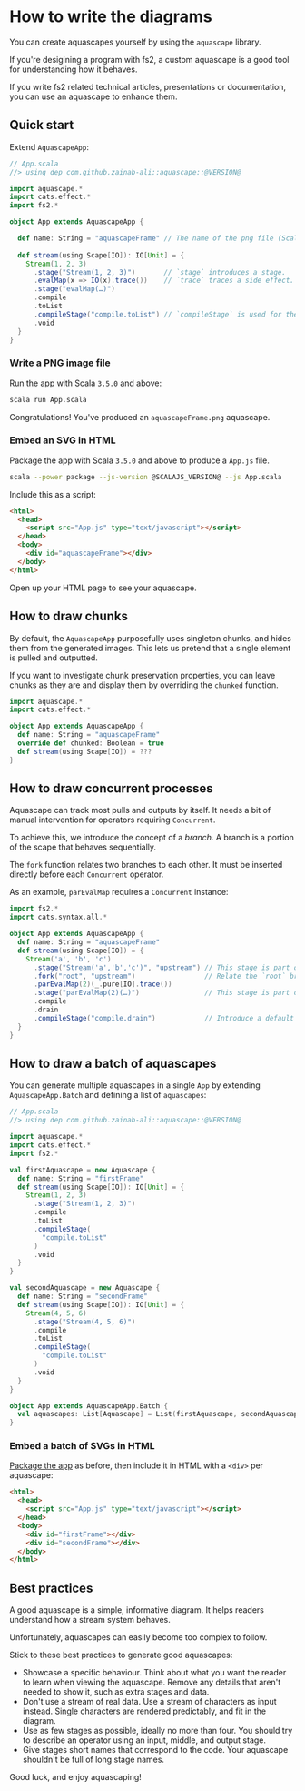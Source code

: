# How to write the diagrams

You can create aquascapes yourself by using the `aquascape` library.

If you're desigining a program with fs2, a custom aquascape is a good tool for understanding how it behaves.

If you write fs2 related technical articles, presentations or documentation, you can use an aquascape to enhance them.

## Quick start

Extend `AquascapeApp`:

```scala
// App.scala
//> using dep com.github.zainab-ali::aquascape::@VERSION@

import aquascape.*
import cats.effect.*
import fs2.*

object App extends AquascapeApp {

  def name: String = "aquascapeFrame" // The name of the png file (Scala) or HTML frame id (Scala.js)
  
  def stream(using Scape[IO]): IO[Unit] = {
    Stream(1, 2, 3)
      .stage("Stream(1, 2, 3)")       // `stage` introduces a stage.
      .evalMap(x => IO(x).trace())    // `trace` traces a side effect.
      .stage("evalMap(…)")
      .compile
      .toList
      .compileStage("compile.toList") // `compileStage` is used for the final stage.
      .void
  }
}
```
### Write a PNG image file

Run the app with Scala `3.5.0` and above:
```sh
scala run App.scala
```

Congratulations! You've produced an `aquascapeFrame.png` aquascape.


### Embed an SVG in HTML

Package the app with Scala `3.5.0` and above to produce a `App.js` file.

```sh
scala --power package --js-version @SCALAJS_VERSION@ --js App.scala
```

Include this as a script:
```html
<html>
  <head>
    <script src="App.js" type="text/javascript"></script>
  </head>
  <body>
    <div id="aquascapeFrame"></div>
  </body>
</html>
```

Open up your HTML page to see your aquascape.

## How to draw chunks

By default, the `AquascapeApp` purposefully uses singleton chunks, and hides them from the generated images. This lets us pretend that a single element is pulled and outputted.

If you want to investigate chunk preservation properties, you can leave chunks as they are and display them by overriding the `chunked` function.

```scala mdoc:nest
import aquascape.*
import cats.effect.*

object App extends AquascapeApp {
  def name: String = "aquascapeFrame"
  override def chunked: Boolean = true
  def stream(using Scape[IO]) = ???
}
```
## How to draw concurrent processes

Aquascape can track most pulls and outputs by itself. It needs a bit of manual intervention for operators requiring `Concurrent`.

To achieve this, we introduce the concept of a *branch*. A branch is a portion of the scape that behaves sequentially.

The `fork` function relates two branches to each other. It must be inserted directly before each `Concurrent` operator.

As an example, `parEvalMap` requires a `Concurrent` instance:

```scala mdoc:nest
import fs2.*
import cats.syntax.all.*

object App extends AquascapeApp {
  def name: String = "aquascapeFrame"
  def stream(using Scape[IO]) = {
    Stream('a', 'b', 'c')
      .stage("Stream('a','b','c')", "upstream") // This stage is part of the `upstream` branch.
      .fork("root", "upstream")                 // Relate the `root` branch to the `upstream` branch.
      .parEvalMap(2)(_.pure[IO].trace())
      .stage("parEvalMap(2)(…)")                // This stage is part of the default `root` branch.
      .compile
      .drain
      .compileStage("compile.drain")            // Introduce a default branch named `root`.
  }
}
```

## How to draw a batch of aquascapes

You can generate multiple aquascapes in a single `App` by extending `AquascapeApp.Batch` and defining a list of `aquascapes`:

```scala mdoc:nest:silent
// App.scala
//> using dep com.github.zainab-ali::aquascape::@VERSION@

import aquascape.*
import cats.effect.*
import fs2.*

val firstAquascape = new Aquascape {
  def name: String = "firstFrame"
  def stream(using Scape[IO]): IO[Unit] = {
    Stream(1, 2, 3)
      .stage("Stream(1, 2, 3)")
      .compile
      .toList
      .compileStage(
        "compile.toList"
      )
      .void
  }
}

val secondAquascape = new Aquascape {
  def name: String = "secondFrame"
  def stream(using Scape[IO]): IO[Unit] = {
    Stream(4, 5, 6)
      .stage("Stream(4, 5, 6)")
      .compile
      .toList
      .compileStage(
        "compile.toList"
      )
      .void
  }
}

object App extends AquascapeApp.Batch {
  val aquascapes: List[Aquascape] = List(firstAquascape, secondAquascape)
}
```
### Embed a batch of SVGs in HTML

[Package the app](#embed-an-svg-in-html) as before, then include it in HTML with a `<div>` per aquascape:

```html
<html>
  <head>
    <script src="App.js" type="text/javascript"></script>
  </head>
  <body>
    <div id="firstFrame"></div>
    <div id="secondFrame"></div>
  </body>
</html>
```

## Best practices

A good aquascape is a simple, informative diagram. It helps readers understand how a stream system behaves.

Unfortunately, aquascapes can easily become too complex to follow.

Stick to these best practices to generate good aquascapes:

 - Showcase a specific behaviour. Think about what you want the reader to learn when viewing the aquascape. Remove any details that aren't needed to show it, such as extra stages and data.
 - Don't use a stream of real data. Use a stream of characters as input instead. Single characters are rendered predictably, and fit in the diagram.
 - Use as few stages as possible, ideally no more than four. You should try to describe an operator using an input, middle, and output stage.
 - Give stages short names that correspond to the code. Your aquascape shouldn't be full of long stage names.

Good luck, and enjoy aquascaping!
